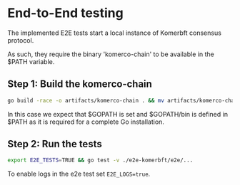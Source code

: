 
# End-to-End testing

The implemented E2E tests start a local instance of Komerbft consensus protocol.

As such, they require the binary 'komerco-chain' to be available in the $PATH variable.

## Step 1: Build the komerco-chain

```bash
go build -race -o artifacts/komerco-chain . && mv artifacts/komerco-chain $GOPATH/bin
```

In this case we expect that $GOPATH is set and $GOPATH/bin is defined in $PATH as it is required for a complete Go installation.

## Step 2: Run the tests

```bash
export E2E_TESTS=TRUE && go test -v ./e2e-komerbft/e2e/...
```

To enable logs in the e2e test set `E2E_LOGS=true`.
